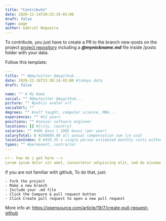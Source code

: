 ```yaml
---
title: "Contribute"
date: 2020-12-14T20:33:19-03:00
draft: false
type: page
author: Gabriel Nogueira
---
```


To contribute, you just have to create a PR to the branch new-posts on the project [project repository](https://github.com/gabrielnogueira/know-your-worth) including a ***@mynickname.md*** file inside /posts folder with your data.

Follow this template:

```yaml
---
title: "" #@mytwitter @mygithub...
date: 2020-12-16T23:38:14-03:00 #todays data
draft: false

name: "" # My Name
social: "" #@mytwitter @mygithub...
picture: "" #public avatar url
socialUrl: ""
degrees: "" #self taught, computer science, MBA...
experiences: "" #12 years
positions: "" #senior software engineer
locations: [] #[city, country]
salaries: "" #40k base | 100k bonus (per year)
salaryTotal: 0 #240000.00 all annual compensation sum (in usd)
locationIndex: 0 #450.35 a single person estimated monthly costs without rent in numbeo.com to your location (in usd, you can change the currency on numbeo site)
types: "" #permanent, contractor 
---

<!-- how do i get here -->
Lorem ipsum dolor sit amet, consectetur adipiscing elit, sed do eiusmod tempor incididunt ut labore et dolore magna aliqua. Ut enim ad minim veniam, quis nostrud exercitation ullamco laboris nisi ut aliquip ex ea commodo consequat. Duis aute irure dolor in reprehenderit in voluptate velit esse cillum dolore eu fugiat nulla pariatur. Excepteur sint occaecat cupidatat non proident, sunt in culpa qui officia deserunt mollit anim id est laborum.
```

If you are not familiar with github, To do that, just:

    - Fork the project
    - Make a new branch
    - Include your .md file
    - Click the Compare & pull request button
    - Click Create pull request to open a new pull request

More info at: https://opensource.com/article/19/7/create-pull-request-github

